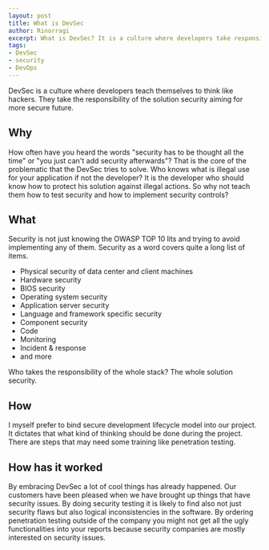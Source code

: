 ```yaml
---
layout: post
title: What is DevSec
author: Rinorragi
excerpt: What is DevSec? It is a culture where developers take responsibility over solution security
tags:  
- DevSec
- security
- DevOps
---
```

DevSec is a culture where developers teach themselves to think like hackers. They take the responsibility of the solution security aiming for more secure future. 

## Why

How often have you heard the words "security has to be thought all the time" or "you just can't add security afterwards"? That is the core of the problematic that the DevSec tries to solve. Who knows what is illegal use for your application if not the developer? It is the developer who should know how to protect his solution against illegal actions. So why not teach them how to test security and how to implement security controls? 

## What

Security is not just knowing the OWASP TOP 10 lits and trying to avoid implementing any of them. Security as a word covers quite a long list of items. 

* Physical security of data center and client machines
* Hardware security
* BIOS security 
* Operating system security
* Application server security
* Language and framework specific security 
* Component security
* Code 
* Monitoring
* Incident & response 
* and more 

Who takes the responsibility of the whole stack? The whole solution security. 

## How

I myself prefer to bind secure development lifecycle model into our project. It dictates that what kind of thinking should be done during the project. There are steps that may need some training like penetration testing. 

## How has it worked

By embracing DevSec a lot of cool things has already happened. Our customers have been pleased when we have brought up things that have security issues. By doing security testing it is likely to find also not just security flaws but also logical inconsistencies in the software. By ordering penetration testing outside of the company you might not get all the ugly functionalities into your reports because security companies are mostly interested on security issues.